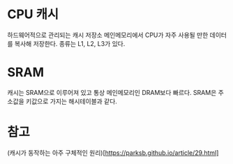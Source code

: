 # CPU 캐시 
하드웨어적으로 관리되는 캐시 저장소
메인메모리에서 CPU가 자주 사용될 만한 데이터를 복사해 저장한다.
종류는 L1, L2, L3가 있다.

# SRAM 
캐시는 SRAM으로 이루어져 있고 통상 메인메모리인 DRAM보다 빠르다. 
SRAM은 주소값을 키값으로 가지는 해시테이블과 같다.

# 참고
(캐시가 동작하는 아주 구체적인 원리)[https://parksb.github.io/article/29.html]